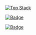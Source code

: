 [![Top Stack](https://widget.realdeveloper.pro/api/top?stack=JavaScript,Vue.js,Node.js)](https://github.com/kemelcodes)

[![Badge](https://widget.realdeveloper.pro/api/badge?title=Languages%20and%20Framework&badges=JavaScript,Vue,Vuex,React,Redux,Node.js,Socket.io,Bootstrap,PHP,Laravel)](https://github.com/kemelcodes)

[![Badge](https://widget.realdeveloper.pro/api/badge?title=Database%20and%20DevOps&badges=MySQL,MongoDB,Mongoose,Redis,AWS,GCP,Docker,Blockchain,IPFS,Web%203)](https://github.com/kijepark)
